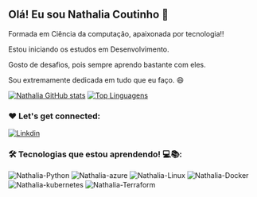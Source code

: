 ## Olá! Eu sou Nathalia Coutinho 👋

Formada em Ciência da computação, apaixonada por tecnologia!!

Estou iniciando os estudos em Desenvolvimento.

Gosto de desafios, pois sempre aprendo bastante com eles.

Sou extremamente dedicada em tudo que eu faço. 😄


[![Nathalia GitHub stats](https://awesome-github-stats.azurewebsites.net/user-stats/NathaliaCout?cardType=octocat&theme=radical&preferLogin=false)](https://git.io/awesome-stats-card)
[![Top Linguagens](https://github-readme-stats.vercel.app/api/top-langs/?username=NathaliaCout&layout=compact&theme=radical)](https://github.com/anuraghazra/github-readme-stats)



### ❤️ Let's get connected:


[![Linkdin](https://img.shields.io/badge/LinkedIn-0077B5?style=for-the-badge&logo=linkedin&logoColor=white)](https://www.linkedin.com/in/nathalia-coutinho-2121aaa1/)


### 🛠️ Tecnologias que estou aprendendo! 💻📚:

<div>
<img align="center" alt="Nathalia-Python" src="https://img.shields.io/badge/Python-14354C?style=for-the-badge&logo=python&logoColor=white"/>

<img align="center" alt="Nathalia-azure" src="https://img.shields.io/badge/Microsoft_Azure-0089D6?style=for-the-badge&logo=microsoft-azure&logoColor=white"/>

<img align="center" alt="Nathalia-Linux" src="https://img.shields.io/badge/Linux-000?style=for-the-badge&logo=linux&logoColor=white"/>

<img align="center" alt="Nathalia-Docker" src="https://img.shields.io/badge/Docker-2496ED?style=for-the-badge&logo=docker&logoColor=white"/>

<img align="center" alt="Nathalia-kubernetes" src="https://img.shields.io/badge/kubernetes-%23326CE5?style=for-the-badge&logo=kubernetes&logoColor=white"/>

<img align="center" alt="Nathalia-Terraform" src="https://img.shields.io/badge/Terraform-844FBA?style=for-the-badge&logo=terraform&logoColor=white"/>

</div>

